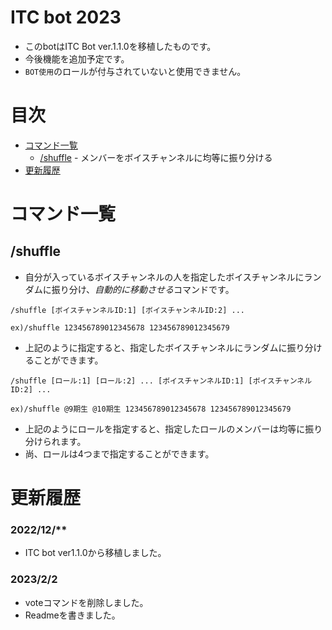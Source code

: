 # ITC bot 2023
- このbotはITC Bot ver.1.1.0を移植したものです。
- 今後機能を追加予定です。
- `BOT使用`のロールが付与されていないと使用できません。

# 目次

- [コマンド一覧](https://github.com/kariumi/ITCBot/edit/master/Readme.md#コマンド一覧)
  - [/shuffle](https://github.com/kariumi/ITCBot/edit/master/Readme.md#shuffle) - メンバーをボイスチャンネルに均等に振り分ける
- [更新履歴](https://github.com/kariumi/ITCBot/edit/master/Readme.md#%E6%9B%B4%E6%96%B0%E5%B1%A5%E6%AD%B4)

# コマンド一覧

## \/shuffle

- 自分が入っているボイスチャンネルの人を指定したボイスチャンネルにランダムに振り分け、*自動的に移動させる*コマンドです。
```
/shuffle [ボイスチャンネルID:1] [ボイスチャンネルID:2] ...

ex)/shuffle 123456789012345678 123456789012345679
```
- 上記のように指定すると、指定したボイスチャンネルにランダムに振り分けることができます。
```
/shuffle [ロール:1] [ロール:2] ... [ボイスチャンネルID:1] [ボイスチャンネルID:2] ...

ex)/shuffle @9期生 @10期生 123456789012345678 123456789012345679
```
- 上記のようにロールを指定すると、指定したロールのメンバーは均等に振り分けられます。
- 尚、ロールは4つまで指定することができます。


  
# 更新履歴
### 2022/12/**
- ITC bot ver1.1.0から移植しました。

### 2023/2/2
- voteコマンドを削除しました。
- Readmeを書きました。
